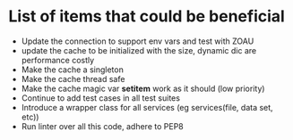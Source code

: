 # List of items that could be beneficial

* Update the connection to support env vars and test with ZOAU
* update the cache to be initialized with the size, dynamic dic are performance costly
* Make the cache a singleton
* Make the cache thread safe
* Make the cache magic var __setitem__ work as it should (low priority)
* Continue to add test cases in all test suites
* Introduce a wrapper class for all services (eg services(file, data set, etc))
* Run linter over all this code, adhere to PEP8
